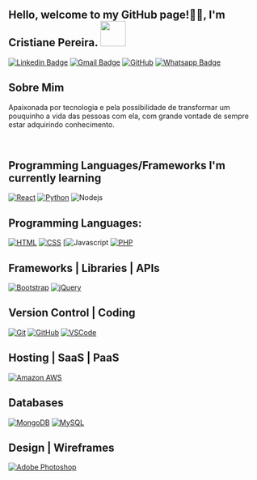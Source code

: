 <h2>
  Hello, welcome to my GitHub page!👋🏻, I'm Cristiane Pereira.
  <img src='https://user-images.githubusercontent.com/5713670/87202985-820dcb80-c2b6-11ea-9f56-7ec461c497c3.gif' width="50"'>
</h2>

[![Linkedin Badge](https://img.shields.io/badge/-LinkedIn-blue?style=plastic&logo=Linkedin&logoColor=white&link=https://www.linkedin.com/in/cristiane-pereirasilva)](www.linkedin.com/in/cristiane-pereirasilva) [![Gmail Badge](https://img.shields.io/badge/-Gmail-%23E4405F?style=plastic&logo=Gmail&logoColor=white&link=cristiane.pereira901113@gmail.com)](cristiane.pereira901113@gmail.com) [![GitHub](https://img.shields.io/badge/-GitHub-181717?style=flat&logoColor=white&link=http://github.com/Cristiane-Pereira)](https://github.com/Cristiane-Pereira) [![Whatsapp Badge](https://img.shields.io/badge/-Whatsapp-4CA143?style=plastic&logo&labelColor=4CA143&logo=whatsapp&logoColor=white&link=https://api.whatsapp.com/send?phone=5511972471295&text=Olá!😄)](https://api.whatsapp.com/send?phone=5511972471295text=Olá!😄)


## Sobre Mim

Apaixonada por tecnologia e pela possibilidade de transformar um pouquinho a vida das pessoas com ela, com grande vontade de sempre estar adquirindo conhecimento.

<br>

## Programming Languages/Frameworks I'm currently learning 
[![React](https://img.shields.io/static/v1?label=React&style=plastic&logofor-the-badge&message=3.0.8&color=lightblue&logo=react)](https://en.wikipedia.org/wiki/React_(JavaScript_library))
[![Python](https://img.shields.io/static/v1?label=Python&style=plastic&logofor-the-badge&message=3&color=3776AB&logo=PYTHON)](https://en.wikipedia.org/wiki/Python_(programming_language))
![Nodejs](https://img.shields.io/badge/-Nodejs-339933?style=plastic&logoflat-square&logo=Node.js&logoColor=white)


## Programming Languages:
[![HTML](https://img.shields.io/static/v1?label=HTML&message=5&color=E34F26&style=plastic&logofor-the-badge&logo=html5)](https://en.wikipedia.org/wiki/HTML5)
[![CSS](https://img.shields.io/static/v1?label=CSS&message=3&color=1572B6&style=plastic&logofor-the-badge&logo=css3)](https://en.wikipedia.org/wiki/CSS)
[![Javascript](https://img.shields.io/static/v1?label=JavaScript&message=ES8&style=plastic&logofor-the-badge&color=F7DF1E&logo=JavaScript)
[![PHP](https://img.shields.io/static/v1?label=PHP&style=plastic&logofor-the-badge&message=3.0.8&color=787CB5&logo=php)](https://en.wikipedia.org/wiki/PHP)


## Frameworks | Libraries | APIs
[![Bootstrap](https://img.shields.io/badge/Bootstrap%20-%23563D7C.svg?&style=plastic&logofor-the-badge&logo=Bootstrap&logoColor=FFFFFF)](https://en.wikipedia.org/wiki/Bootstrap_(front-end_framework))
[![jQuery](https://img.shields.io/badge/jQuery%20-%231E2E3B.svg?&style=plastic&logofor-the-badge&logo=jQuery&logoColor=21ACE2)](https://en.wikipedia.org/wiki/JQuery)


## Version Control | Coding
[![Git](https://img.shields.io/badge/Git%20-%23302F2F.svg?&style=plastic&logofor-the-badge&logo=Git&logoColor=F05032)](https://git-scm.com/)
[![GitHub](https://img.shields.io/badge/GitHub%20-%23181717.svg?&style=plastic&logofor-the-badge&logo=GitHub&logoColor=FFFFFF)](https://github.com/randyaajr)
[![VSCode](https://img.shields.io/badge/VSCode%20-%232B2B30.svg?&style=plastic&logofor-the-badge&logo=Visual%20Studio%20Code&logoColor=007ACC)](https://code.visualstudio.com/)


## Hosting | SaaS | PaaS
[![Amazon AWS](https://img.shields.io/badge/Amazon%20AWS%20-%23232F3E.svg?&style=plastic&logofor-the-badge&logo=Amazon%20AWS&logoColor=FF9900)](https://aws.amazon.com/)


## Databases
[![MongoDB](https://img.shields.io/badge/MongoDB%20-%233F2E1E.svg?&style=plastic&logofor-the-badge&logo=MongoDB&logoColor=47A248)](https://www.mongodb.com/3)
[![MySQL](https://img.shields.io/badge/MySQL%20-%2300758F.svg?&style=plastic&logofor-the-badge&logo=MySQL&logoColor=FFFFFF)](https://www.mysql.com/)


## Design | Wireframes
[![Adobe Photoshop](https://img.shields.io/badge/Adobe%20Photoshop%20-%23001C25.svg?&style=plastic&logofor-the-badge&logo=Adobe%20Photoshop&logoColor=00C3F8)](https://www.adobe.com/ca/products/photoshop.html)
